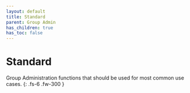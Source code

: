 ```yaml
---
layout: default
title: Standard
parent: Group Admin
has_children: true
has_toc: false
---
```


# Standard

Group Administration functions that should be used for most common use cases.
{: .fs-6 .fw-300 }